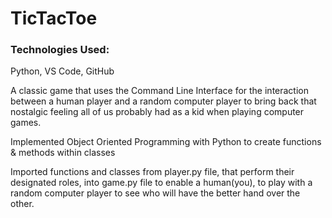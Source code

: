 # TicTacToe

<h3>Technologies Used: </h3>
<p>Python, VS Code, GitHub</p>

<p>A classic game that uses the Command Line Interface for the interaction between a human player and a random computer player to bring back that nostalgic feeling all of us probably had as a kid when playing computer games.</p>
<p>Implemented Object Oriented Programming with Python to create functions & methods within classes</p>
<p>Imported functions and classes from player.py file, that perform their designated roles, into game.py file to enable a human(you), to play with a random computer player to see who will have the better hand over the other.



